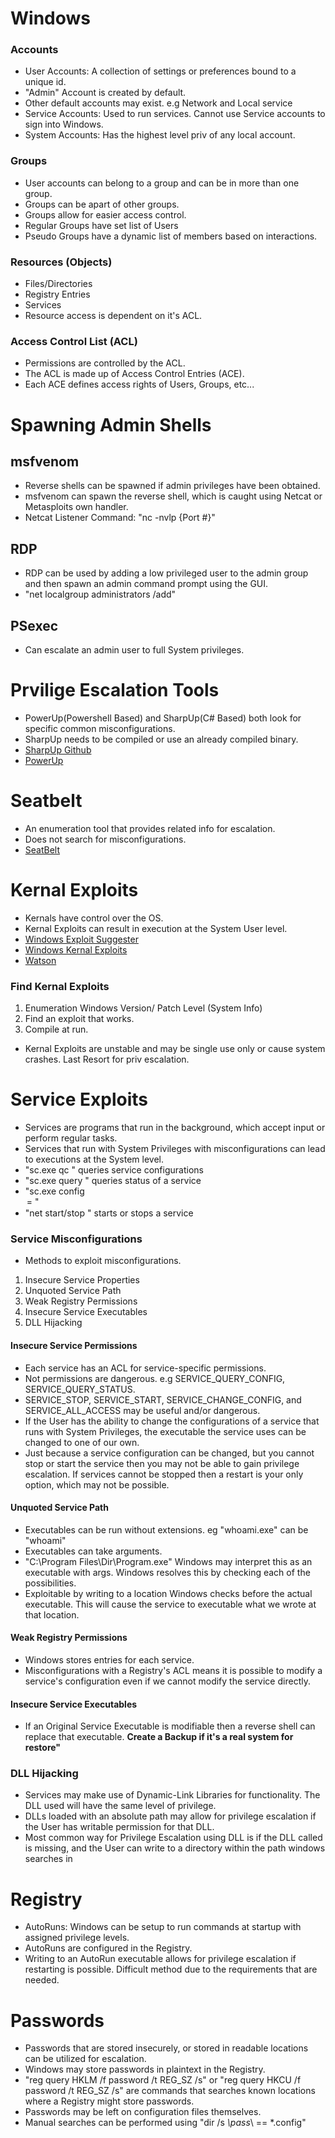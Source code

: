 # Windows

### Accounts
- User Accounts: A collection of settings or preferences bound to a unique id.
- "Admin" Account is created by default.
- Other default accounts may exist. e.g Network and Local service
- Service Accounts: Used to run services. Cannot use Service accounts to sign into Windows.
- System Accounts: Has the highest level priv of any local account.

### Groups
- User accounts can belong to a group and can be in more than one group.
- Groups can be apart of other groups.
- Groups allow for easier access control.
- Regular Groups have set list of Users
- Pseudo Groups have a dynamic list of members based on interactions.

### Resources (Objects)
- Files/Directories
- Registry Entries
- Services
- Resource access is dependent on it's ACL.

### Access Control List (ACL)
- Permissions are controlled by the ACL.
- The ACL is made up of Access Control Entries (ACE).
- Each ACE defines access rights of Users, Groups, etc...


# Spawning Admin Shells

## msfvenom
- Reverse shells can be spawned if admin privileges have been obtained.
- msfvenom can spawn the reverse shell, which is caught using Netcat or Metasploits own handler.
- Netcat Listener Command: "nc -nvlp {Port #}"

## RDP
- RDP can be used by adding a low privileged user to the admin group and then spawn an admin command prompt using the GUI.
- "net localgroup administrators <Username> /add"

## PSexec
- Can escalate an admin user to full System privileges.

# Prvilige Escalation Tools
- PowerUp(Powershell Based) and SharpUp(C# Based) both look for specific common misconfigurations.
- SharpUp needs to be compiled or use an already compiled binary.
- [SharpUp Github](https://github.com/GhostPack/SharpUp)
- [PowerUp](https://github.com/badamczewski/PowerUp)

# Seatbelt
- An enumeration tool that provides related info for escalation.
- Does not search for misconfigurations.
- [SeatBelt](https://github.com/GhostPack/Seatbelt)

# Kernal Exploits
- Kernals have control over the OS.
- Kernal Exploits can result in execution at the System User level.
- [Windows Exploit Suggester](https://github.com/bitsadmin/wesng)
- [Windows Kernal Exploits](https://github.com/SecWiki/windows-kernel-exploits)
- [Watson](https://github.com/rasta-mouse/Watson)

### Find Kernal Exploits
1. Enumeration Windows Version/ Patch Level (System Info)
2. Find an exploit that works.
3. Compile at run.
- Kernal Exploits are unstable and may be single use only or cause system crashes. Last Resort for priv escalation.

# Service Exploits
- Services are programs that run in the background, which accept input or perform regular tasks.
- Services that run with System Privileges with misconfigurations can lead to executions at the System level.
- "sc.exe qc <name>" queries service configurations
- "sc.exe query <name>" queries status of a service
- "sc.exe config <name> <option>= <value>"
- "net start/stop <name>" starts or stops a service

### Service Misconfigurations
- Methods to exploit misconfigurations.
1. Insecure Service Properties
2. Unquoted Service Path
3. Weak Registry Permissions
4. Insecure Service Executables
5. DLL Hijacking

#### Insecure Service Permissions
- Each service has an ACL for service-specific permissions.
- Not permissions are dangerous. e.g SERVICE_QUERY_CONFIG, SERVICE_QUERY_STATUS.
- SERVICE_STOP, SERVICE_START, SERVICE_CHANGE_CONFIG, and SERVICE_ALL_ACCESS may be useful and/or dangerous.
- If the User has the ability to change the configurations of a service that runs with System Privileges, the executable the service uses can be changed to one of our own.
- Just because a service configuration can be changed, but you cannot stop or start the service then you may not be able to gain privilege escalation. If services cannot be stopped then a restart is your only option, which may not be possible.

#### Unquoted Service Path
- Executables can be run without extensions. eg "whoami.exe" can be "whoami"
- Executables can take arguments.
- "C:\\Program Files\\Dir\\Program.exe" Windows may interpret this as an executable with args. Windows resolves this by checking each of the possibilities.
- Exploitable by writing to a location Windows checks before the actual executable. This will cause the service to executable what we wrote at that location.

#### Weak Registry Permissions
- Windows stores entries for each service.
- Misconfigurations with a Registry's ACL means it is possible to modify a service's configuration even if we cannot modify the service directly.

#### Insecure Service Executables
- If an Original Service Executable is modifiable then a reverse shell can replace that executable. **Create a Backup if it's a real system for restore"**

### DLL Hijacking
- Services may make use of Dynamic-Link Libraries for functionality. The DLL used will have the same level of privilege.
- DLLs loaded with an absolute path may allow for privilege escalation if the User has writable permission for that DLL.
- Most common way for Privilege Escalation using DLL is if the DLL called is missing, and the User can write to a directory within the path windows searches in

# Registry
- AutoRuns: Windows can be setup to run commands at startup with assigned privilege levels.
- AutoRuns are configured in the Registry.
- Writing to an AutoRun executable allows for privilege escalation if restarting is possible. Difficult method due to the requirements that are needed.

# Passwords
- Passwords that are stored insecurely, or stored in readable locations can be utilized for escalation.
- Windows may store passwords in plaintext in the Registry.
- "reg query HKLM /f password /t REG_SZ /s" or "reg query HKCU /f password /t REG_SZ /s" are commands that searches known locations where a Registry might store passwords.
- Passwords may be left on configuration files themselves.
- Manual searches can be performed using "dir /s *\pass*\ == *.config" 
